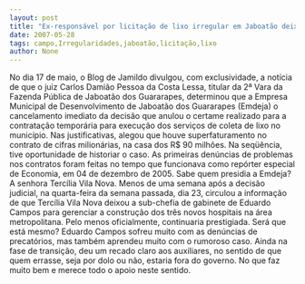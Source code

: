 ```yaml
---
layout: post
title: "Ex-responsável por licitação de lixo irregular em Jaboatão deixa cargo que havia assumido no Campo das Princesas"
date: 2007-05-28
tags: campo,Irregularidades,jaboatão,licitação,lixo
author: None
---
```


No dia 17 de maio, o Blog de Jamildo divulgou, com exclusividade, a not&iacute;cia de que o juiz Carlos Dami&atilde;o Pessoa da Costa Lessa, titular da 2&ordf; Vara da Fazenda P&uacute;blica de Jaboat&atilde;o dos Guararapes, determinou que a Empresa Municipal de Desenvolvimento de Jaboat&atilde;o dos Guararapes (Emdeja) o cancelamento imediato da decis&atilde;o que anulou o certame realizado para a contrata&ccedil;&atilde;o tempor&aacute;ria para execu&ccedil;&atilde;o dos servi&ccedil;os de coleta de lixo no munic&iacute;pio. Nas justificativas, alegou que houve superfaturamento no contrato de cifras milion&aacute;rias, na casa dos R$ 90 milh&otilde;es.
Na seq&uuml;&ecirc;ncia, tive oportunidade de historiar o caso. As primeiras den&uacute;ncias de problemas nos contratos foram feitas no tempo que funcionava como rep&oacute;rter especial de Economia, em 04 de dezembro de 2005. Sabe quem presidia a Emdeja? A senhora Terc&iacute;lia Vila Nova.
Menos de uma semana ap&oacute;s a decis&atilde;o judicial, na quarta-feira da semana passada, dia 23, circulou a informa&ccedil;&atilde;o de que Terc&iacute;lia Vila Nova deixou a sub-chefia de gabinete de Eduardo Campos para gerenciar a constru&ccedil;&atilde;o dos tr&ecirc;s novos hospitais na &aacute;rea metropolitana. Pelo menos oficialmente, continuaria prestigiada. Ser&aacute; que est&aacute; mesmo?
Eduardo Campos sofreu muito com as den&uacute;ncias de precat&oacute;rios, mas tamb&eacute;m aprendeu muito com o rumoroso caso. Ainda na fase de transi&ccedil;&atilde;o, deu um recado claro aos auxiliares, no sentido de que quem errasse, seja por dolo ou n&atilde;o, estaria fora do governo. No que faz muito bem e merece todo o apoio neste sentido. 